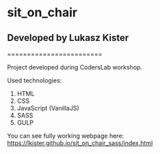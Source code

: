 # sit_on_chair
## Developed by Lukasz Kister
========================

Project developed during CodersLab workshop.

Used technologies:
1. HTML
2. CSS
3. JavaScript (VanillaJS)
4. SASS
5. GULP

You can see fully working webpage here: https://lkister.github.io/sit_on_chair_sass/index.html
